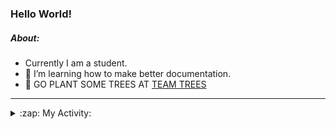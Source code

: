 ### Hello World!

##### About:
- Currently I am a student.
- 🌱 I’m learning how to make better documentation.
- 🌱 GO PLANT SOME TREES AT [TEAM TREES](https://teamtrees.org/)

---
<details>
  <summary>:zap: My Activity:</summary>
  
<!--START_SECTION:waka-->
![Code Time](http://img.shields.io/badge/Code%20Time-1%2C087%20hrs%2037%20mins-blue)

**I'm a Night 🦉** 

```text
🌞 Morning                1325 commits        ██░░░░░░░░░░░░░░░░░░░░░░░   09.28 % 
🌆 Daytime                4865 commits        █████████░░░░░░░░░░░░░░░░   34.08 % 
🌃 Evening                4183 commits        ███████░░░░░░░░░░░░░░░░░░   29.30 % 
🌙 Night                  3904 commits        ███████░░░░░░░░░░░░░░░░░░   27.34 % 
```
📅 **I'm Most Productive on Wednesday** 

```text
Monday                   2183 commits        ████░░░░░░░░░░░░░░░░░░░░░   15.29 % 
Tuesday                  1751 commits        ███░░░░░░░░░░░░░░░░░░░░░░   12.26 % 
Wednesday                3260 commits        ██████░░░░░░░░░░░░░░░░░░░   22.83 % 
Thursday                 1837 commits        ███░░░░░░░░░░░░░░░░░░░░░░   12.87 % 
Friday                   1415 commits        ██░░░░░░░░░░░░░░░░░░░░░░░   09.91 % 
Saturday                 1314 commits        ██░░░░░░░░░░░░░░░░░░░░░░░   09.20 % 
Sunday                   2517 commits        ████░░░░░░░░░░░░░░░░░░░░░   17.63 % 
```


📊 **This Week I Spent My Time On** 

```text
🔥 Editors: 
VS Code                  7 hrs 5 mins        █████████████████████████   100.00 % 

🐱‍💻 Projects: 
CSF22                    3 hrs 54 mins       ██████████████░░░░░░░░░░░   55.10 % 
quizeco                  1 hr 45 mins        ██████░░░░░░░░░░░░░░░░░░░   24.75 % 
technocean-frontend      1 hr 11 mins        ████░░░░░░░░░░░░░░░░░░░░░   16.77 % 
praise                   12 mins             █░░░░░░░░░░░░░░░░░░░░░░░░   03.05 % 
gdsc-next-weather-app    0 secs              ░░░░░░░░░░░░░░░░░░░░░░░░░   00.22 % 
```


 Last Updated on 06/04/2023 10:07:45 UTC
<!--END_SECTION:waka-->
</details>
